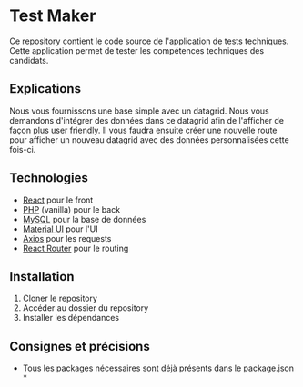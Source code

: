 # Test Maker

Ce repository contient le code source de l'application de tests techniques. Cette application permet de tester les compétences techniques des candidats.

## Explications

Nous vous fournissons une base simple avec un datagrid. Nous vous demandons d'intégrer des données dans ce datagrid afin de l'afficher de façon plus user friendly. Il vous faudra ensuite créer une nouvelle route pour afficher un nouveau datagrid avec des données personnalisées cette fois-ci.

## Technologies

- [React](https://fr.reactjs.org/) pour le front
- [PHP](https://www.php.net/) (vanilla) pour le back
- [MySQL](https://www.mysql.com/fr/) pour la base de données
- [Material UI](https://mui.com/) pour l'UI
- [Axios](https://axios-http.com/fr/docs/intro) pour les requests
- [React Router](https://reactrouter.com/en/main) pour le routing

## Installation 

1. Cloner le repository
2. Accéder au dossier du repository
3. Installer les dépendances

## Consignes et précisions

* Tous les packages nécessaires sont déjà présents dans le package.json *